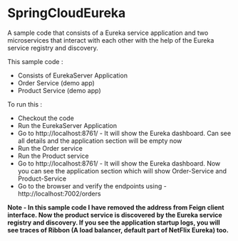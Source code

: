# SpringCloudEureka
A sample code that consists of a Eureka service application and two microservices that interact with each other with the help of the Eureka service registry and discovery.

This sample code :
* Consists of EurekaServer Application
* Order Service (demo app)
* Product Service (demo app)

To run this :
* Checkout the code
* Run the EurekaServer Application 
* Go to http://localhost:8761/ - It will show the Eureka dashboard. Can see all details and the application section will be empty now
* Run the Order service 
* Run the Product service
* Go to http://localhost:8761/ - It will show the Eureka dashboard. Now you can see the application section which will show Order-Service and Product-Service
* Go to the browser and verify the endpoints using - http://localhost:7002/orders

**Note - In this sample code I have removed the address from Feign client interface. Now the product service is discovered by the Eureka service registry and discovery. If you see the application startup logs, you will see traces of Ribbon (A load balancer, default part of NetFlix Eureka) too.**
